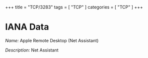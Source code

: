 +++
title = "TCP/3283"
tags = [ "TCP" ]
categories = [ "TCP" ]
+++

# IANA Data

_Name:_ Apple Remote Desktop (Net Assistant)

_Description:_ Net Assistant

